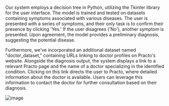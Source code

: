 Our system employs a decision tree in Python, utilizing the Tkinter library for the user interface. The model is trained and tested on datasets containing symptoms associated with various diseases. 
The user is presented with a series of symptoms, and their only task is to confirm their presence by clicking 'Yes.' 
If the user disagrees ('No'), another symptom is presented. Upon agreement, the model provides a preliminary diagnosis, suggesting the potential disease.

Furthermore, we've incorporated an additional dataset named "doctor_dataset," containing URLs linking to doctor profiles on Practo's website. 
Alongside the diagnosis output, the system displays a link to a relevant Practo page and the name of a doctor specializing in the identified condition. 
Clicking on this link directs the user to Practo, where detailed information about the doctor is available. Users can leverage this information to contact the doctor for further consultation based on their diagnosis.

![image](https://github.com/rabhinav0906/Doctro-Diagnosis/assets/141805520/3756da0d-cde9-4453-a9b3-f9d30f4e3095)
